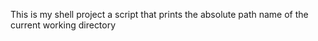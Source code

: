 This is my shell project
a script that prints the absolute path name of the current working directory
